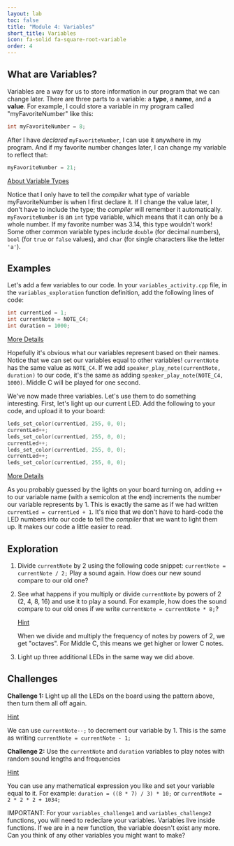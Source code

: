 ```yaml
---
layout: lab
toc: false
title: "Module 4: Variables"
short_title: Variables
icon: fa-solid fa-square-root-variable
order: 4
---
```


## What are Variables?

Variables are a way for us to store information in our program that we can change later. There are three parts to a variable: a **type**, a **name**, and a **value**. For example, I could store a variable in my program called "myFavoriteNumber" like this:

```c
int myFavoriteNumber = 8;
```

After I have _declared_ `myFavoriteNumber`, I can use it anywhere in my program. And if my favorite number changes later, I can change my variable to reflect that:

```c
myFavoriteNumber = 21;
```

<p>
  <a class="btn btn-primary" data-toggle="collapse" href="#collapseVariableTypeInfo" role="button" aria-expanded="false" aria-controls="collapseVariableTypeInfo">
    About Variable Types
  </a>
</p>
<div class="collapse" id="collapseVariableTypeInfo">
  <div class="card card-body">
    <p>
        Notice that I only have to tell the <em>compiler</em> what type of variable myFavoriteNumber is when I first declare it. If I change the value later, I don't have to include the type; the <em>compiler</em> will remember it automatically. <code>myFavoriteNumber</code> is an <code>int</code> type variable, which means that it can only be a whole number. If my favorite number was 3.14, this type wouldn't work! Some other common variable types include <code>double</code> (for decimal numbers), <code>bool</code> (for <code>true</code> or <code>false</code> values), and <code>char</code> (for single characters like the letter <code>'a'</code>).
    </p>
  </div>
</div>

## Examples

Let's add a few variables to our code. In your `variables_activity.cpp` file, in the `variables_exploration` function definition, add the following lines of code:

```c
int currentLed = 1;
int currentNote = NOTE_C4;
int duration = 1000;
```

<p>
  <a class="btn btn-primary" data-toggle="collapse" href="#collapseVarNamingTricks" role="button" aria-expanded="false" aria-controls="collapseVarNamingTricks">
    More Details
  </a>
</p>
<div class="collapse" id="collapseVarNamingTricks">
  <div class="card card-body">
    <p>
        Hopefully it's obvious what our variables represent based on their names. Notice that we can set our variables equal to other variables! <code>currentNote</code> has the same value as <code>NOTE_C4</code>. If we add <code>speaker_play_note(currentNote, duration)</code> to our code, it's the same as adding <code>speaker_play_note(NOTE_C4, 1000)</code>. Middle C will be played for one second.
    </p>    
  </div>
</div>



We've now made three variables. Let's use them to do something interesting. First, let's light up our current LED. Add the following to your code, and upload it to your board:



```c
leds_set_color(currentLed, 255, 0, 0);
currentLed++;
leds_set_color(currentLed, 255, 0, 0);
currentLed++;
leds_set_color(currentLed, 255, 0, 0);
currentLed++;
leds_set_color(currentLed, 255, 0, 0);
```

<p>
  <a class="btn btn-primary" data-toggle="collapse" href="#collapseVarIncrTricks" role="button" aria-expanded="false" aria-controls="collapseVarIncrTricks">
    More Details
  </a>
</p>
<div class="collapse" id="collapseVarIncrTricks">
  <div class="card card-body">
    <p>
        As you probably guessed by the lights on your board turning on, adding <code>++</code> to our variable name (with a semicolon at the end) increments the number our variable represents by 1. This is exactly the same as if we had written <code>currentLed = currentLed + 1</code>. It's nice that we don't have to hard-code the LED numbers into our code to tell the <em>compiler</em> that we want to light them up. It makes our code a little easier to read.
    </p>    
  </div>
</div>

## Exploration

1. Divide `currentNote` by 2 using the following code snippet: `currentNote = currentNote / 2;` Play a sound again. How does our new sound compare to our old one?

1. See what happens if you multiply or divide `currentNote` by powers of 2 (2, 4, 8, 16) and use it to play a sound. For example, how does the sound compare to our old ones if we write `currentNote = currentNote * 8;`?
    <p hspace="3%">
    <a class="btn btn-primary" data-toggle="collapse" href="#collapseVarHint1" role="button" aria-expanded="false" aria-controls="collapseVarHint1">
        Hint
    </a>
    </p>
    <div class="collapse" id="collapseVarHint1">
    <div class="card card-body">
        When we divide and multiply the frequency of notes by powers of 2, we get "octaves". For Middle C, this means we get higher or lower C notes.
    </div>
    </div>

1. Light up three additional LEDs in the same way we did above.

## Challenges

**Challenge 1:** Light up all the LEDs on the board using the pattern above, then turn them all off again.

<p>
  <a class="btn btn-primary" data-toggle="collapse" href="#collapseVarHint2" role="button" aria-expanded="false" aria-controls="collapseVarHint2">
    Hint
  </a>
</p>
<div class="collapse" id="collapseVarHint2">
  <div class="card card-body">
    <p>
        We can use <code>currentNote--;</code> to decrement our variable by 1. This is the same as writing <code>currentNote = currentNote - 1;</code>
    </p>
  </div>
</div>

**Challenge 2:** Use the `currentNote` and `duration` variables to play notes with random sound lengths and frequencies

<p>
  <a class="btn btn-primary" data-toggle="collapse" href="#collapseVarHint3" role="button" aria-expanded="false" aria-controls="collapseVarHint3">
    Hint
  </a>
</p>
<div class="collapse" id="collapseVarHint3">
  <div class="card card-body">
    <p>
        You can use any mathematical expression you like and set your variable equal to it. For example: <code>duration = ((8 * 7) / 3) * 10;</code> or <code>currentNote = 2 * 2 * 2 + 1034;</code>
    </p>
  </div>
</div>

IMPORTANT: For your `variables_challenge1` and `variables_challenge2` functions, you will need to redeclare your variables. Variables live inside functions. If we are in a new function, the variable doesn't exist any more. Can you think of any other variables you might want to make?